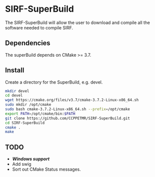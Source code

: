 # SIRF-SuperBuild

The SIRF-SuperBuild will allow the user to download and compile all the software
needed to compile SIRF.

## Dependencies

The superBuild depends on CMake >= 3.7.

## Install

Create a directory for the SuperBuild, e.g. devel.

```bash
mkdir devel
cd devel
wget https://cmake.org/files/v3.7/cmake-3.7.2-Linux-x86_64.sh
sudo mkdir /opt/cmake
sudo bash cmake-3.7.2-Linux-x86_64.sh --prefix=/opt/cmake
export PATH=/opt/cmake/bin:$PATH
git clone https://github.com/CCPPETMR/SIRF-SuperBuild.git
cd SIRF-SuperBuild
cmake .
make
```

## TODO

- ***Windows support***
- Add swig
- Sort out CMake Status messages.
